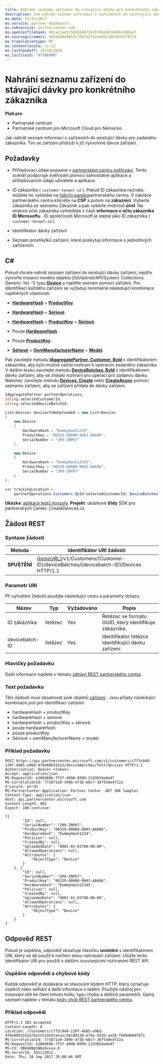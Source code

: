 ```yaml
---
title: Nahrání seznamu zařízení do stávající dávky pro konkrétního zákazníka
description: Jak nahrát seznam informací o zařízeních do existující dávky pro zadaného zákazníka. Tím se zařízení přidruží k již vytvořené dávce zařízení.
ms.date: 12/15/2017
ms.service: partner-dashboard
ms.subservice: partnercenter-sdk
ms.openlocfilehash: d01ac1a42c50416487167070be9d104562300baf
ms.sourcegitcommit: 30d1b9d48453c7697a2f42ee09138e507dcf9f2d
ms.translationtype: MT
ms.contentlocale: cs-CZ
ms.lasthandoff: 10/19/2020
ms.locfileid: "97766999"
---
```

# <a name="upload-a-list-of-devices-to-an-existing-batch-for-the-specified-customer"></a>Nahrání seznamu zařízení do stávající dávky pro konkrétního zákazníka

**Platí pro**

- Partnerské centrum
- Partnerské centrum pro Microsoft Cloud pro Německo

Jak nahrát seznam informací o zařízeních do existující dávky pro zadaného zákazníka. Tím se zařízení přidruží k již vytvořené dávce zařízení.

## <a name="prerequisites"></a>Požadavky

- Přihlašovací údaje popsané v [partnerském centru ověřování](partner-center-authentication.md). Tento scénář podporuje ověřování pomocí samostatné aplikace a přihlašovacích údajů uživatele a aplikace.

- ID zákazníka ( `customer-tenant-id` ). Pokud ID zákazníka neznáte, můžete ho vyhledat na [řídicím panelu](https://partner.microsoft.com/dashboard)partnerského centra. V nabídce partnerského centra klikněte na **CSP** a potom na **zákazníci**. Vyberte zákazníka ze seznamu Zákazník a pak vyberte možnost **účet**. Na stránce účet zákazníka vyhledejte v části **informace o účtu zákazníka** **ID Microsoftu** . ID společnosti Microsoft je stejné jako ID zákazníka ( `customer-tenant-id` ).

- Identifikátor dávky zařízení

- Seznam prostředků zařízení, které poskytují informace o jednotlivých zařízeních.

## <a name="c"></a>C\#

Pokud chcete nahrát seznam zařízení do existující dávky zařízení, nejdřív vytvořte instanci nového objektu [list/dotnet/API/System. Collections. Generic. list -1) typu [**Device**](/dotnet/api/microsoft.store.partnercenter.models.devicesdeployment.device) a naplňte seznam pomocí zařízení. Pro identifikaci každého zařízení se vyžadují minimálně následující kombinace naplněných vlastností:

- [**HardwareHash**](/dotnet/api/microsoft.store.partnercenter.models.devicesdeployment.device.hardwarehash)  +  [**ProductKey**](/dotnet/api/microsoft.store.partnercenter.models.devicesdeployment.device.productkey).

- [**HardwareHash**](/dotnet/api/microsoft.store.partnercenter.models.devicesdeployment.device.hardwarehash)  +  [**Sériové**](/dotnet/api/microsoft.store.partnercenter.models.devicesdeployment.device.serialnumber).

- [**HardwareHash**](/dotnet/api/microsoft.store.partnercenter.models.devicesdeployment.device.hardwarehash)  +  [**ProductKey**](/dotnet/api/microsoft.store.partnercenter.models.devicesdeployment.device.productkey)  +  [**Sériové**](/dotnet/api/microsoft.store.partnercenter.models.devicesdeployment.device.serialnumber).

- Pouze [**HardwareHash**](/dotnet/api/microsoft.store.partnercenter.models.devicesdeployment.device.hardwarehash) .

- Pouze [**ProductKey**](/dotnet/api/microsoft.store.partnercenter.models.devicesdeployment.device.productkey) .

- [**Sériové**](/dotnet/api/microsoft.store.partnercenter.models.devicesdeployment.device.serialnumber)  +  [**OemManufacturerName**](/dotnet/api/microsoft.store.partnercenter.models.devicesdeployment.device.oemmanufacturername)  +  [**Model**](/dotnet/api/microsoft.store.partnercenter.models.devicesdeployment.device.modelname).

Pak zavolejte metodu [**IAggregatePartner. Customer. ById**](/dotnet/api/microsoft.store.partnercenter.customers.icustomercollection.byid) s identifikátorem zákazníka, aby bylo možné načíst rozhraní k operacím zadaného zákazníka. V dalším kroku zavolejte metodu [**DeviceBatches. ById**](/dotnet/api/microsoft.store.partnercenter.devicesdeployment.idevicesbatchcollection.byid) s identifikátorem dávky zařízení, aby se získalo rozhraní pro operaci pro zadanou dávku. Nakonec zavolejte metodu [**Devices. Create**](/dotnet/api/microsoft.store.partnercenter.devicesdeployment.idevicecollection.create) nebo [**CreateAsync**](/dotnet/api/microsoft.store.partnercenter.devicesdeployment.idevicecollection.createasync) pomocí seznamu zařízení, aby se zařízení přidala do dávky zařízení.

``` csharp
IAggregatePartner partnerOperations;
string selectedCustomerId;
string selectedDeviceBatchId;

List<Device> devicesToBeUploaded = new List<Device>
{
    new Device
    {
        HardwareHash = "DummyHash1234",
        ProductKey = "00329-00000-0003-AA606",
        SerialNumber = "2R9-ZNP67"
    },

    new Device
    {
        HardwareHash = "DummyHash12345",
        ProductKey = "00329-00000-0003-AA606",
        SerialNumber = "2R9-ZNP67"
    }
};

var trackingLocation =
    partnerOperations.Customers.ById(selectedCustomerId).DeviceBatches.ById(selectedDeviceBatchId).Devices.Create(devicesToBeUploaded);
```

**Ukázka**: [aplikace testů konzoly](console-test-app.md). **Projekt**: ukázkové **třídy** SDK pro partnerských Center: CreateDevices.cs

## <a name="rest-request"></a>Žádost REST

### <a name="request-syntax"></a>Syntaxe žádosti

| Metoda   | Identifikátor URI žádosti                                                                                                            |
|----------|------------------------------------------------------------------------------------------------------------------------|
| **SPUŠTĚNÍ** | [*{baseURL}*](partner-center-rest-urls.md)/v1/Customers/{Customer-ID}/deviceBatches/{devicebatch-ID}/Devices HTTP/1.1 |

### <a name="uri-parameter"></a>Parametr URI

Při vytváření žádosti použijte následující cestu a parametry dotazu.

| Název           | Typ   | Vyžadováno | Popis                                           |
|----------------|--------|----------|-------------------------------------------------------|
| ID zákazníka    | řetězec | Yes      | Řetězec ve formátu GUID, který identifikuje zákazníka. |
| devicebatch-ID | řetězec | Yes      | Identifikátor řetězce identifikující dávku zařízení. |

### <a name="request-headers"></a>Hlavičky požadavku

Další informace najdete v tématu [záhlaví REST partnerského centra](headers.md).

### <a name="request-body"></a>Text požadavku

Tělo žádosti musí obsahovat pole objektů [zařízení](device-deployment-resources.md#device) . Jsou přijaty následující kombinace polí pro identifikaci zařízení:

- hardwareHash + productKey.
- hardwareHash + sériové.
- hardwareHash + productKey + sériové.
- pouze hardwareHash.
- pouze productKey.
- Sériové + oemManufacturerName + model.

### <a name="request-example"></a>Příklad požadavku

```http
POST https://api.partnercenter.microsoft.com/v1/customers/c7f3c849-129f-4b85-a96d-4f8e88b315a3/deviceBatches/Test/devices HTTP/1.1
Authorization: Bearer <token>
Accept: application/json
MS-RequestId: e286d69b-7f5f-4098-8999-21d3b54e4e47
MS-CorrelationId: 772871a9-399b-4f3b-b8c7-38f550e4f22a
X-Locale: en-US
MS-PartnerCenter-Application: Partner Center .NET SDK Samples
Content-Type: application/json
Host: api.partnercenter.microsoft.com
Content-Length: 482
Expect: 100-continue

[{
        "Id": null,
        "SerialNumber": "2R9-ZNP67",
        "ProductKey": "00329-00000-0003-AA606",
        "HardwareHash": "DummyHash1234",
        "Policies": null,
        "CreatedBy": null,
        "UploadedDate": "0001-01-01T00:00:00",
        "AllowedOperations": null,
        "Attributes": {
            "ObjectType": "Device"
        }
    }, {
        "Id": null,
        "SerialNumber": "2R9-ZNP67",
        "ProductKey": "00329-00000-0003-AA606",
        "HardwareHash": "DummyHash12345",
        "Policies": null,
        "CreatedBy": null,
        "UploadedDate": "0001-01-01T00:00:00",
        "AllowedOperations": null,
        "Attributes": {
            "ObjectType": "Device"
        }
    }
]
```

## <a name="rest-response"></a>Odpověď REST

Pokud je úspěšná, odpověď obsahuje hlavičku **umístění** s identifikátorem URI, který se dá použít k načtení stavu nahrávání zařízení. Uložte tento identifikátor URI pro použití s dalšími souvisejícími rozhraními REST API.

### <a name="response-success-and-error-codes"></a>Úspěšné odpovědi a chybové kódy

Každá odpověď je dodávána se stavovým kódem HTTP, který označuje úspěch nebo selhání a další informace o ladění. Použijte nástroj pro trasování sítě ke čtení tohoto kódu, typu chyby a dalších parametrů. Úplný seznam najdete v tématu [kódy chyb REST partnerského centra](error-codes.md).

### <a name="response-example"></a>Příklad odpovědi

```http
HTTP/1.1 202 Accepted
Content-Length: 0
Location: /customers/c7f3c849-129f-4b85-a96d-4f8e88b315a3/batchJobStatus/16c00110-e79a-433d-aa28-f69dd60df671
MS-CorrelationId: 772871a9-399b-4f3b-b8c7-38f550e4f22a
MS-RequestId: e286d69b-7f5f-4098-8999-21d3b54e4e47
MS-CV: OBkGN9pSN0a5xvua.0
MS-ServerId: 101112012
Date: Thu, 28 Sep 2017 20:08:46 GMT
```
